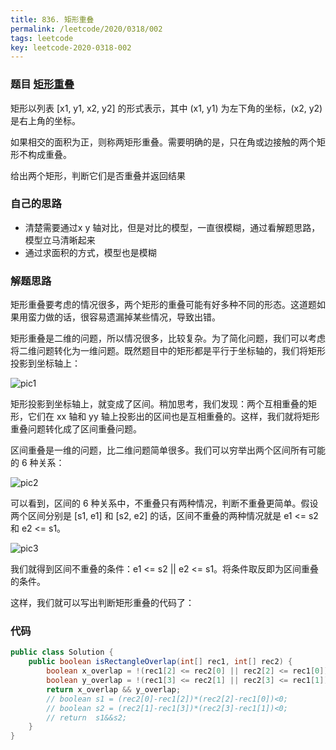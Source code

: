 ```yaml
---
title: 836. 矩形重叠
permalink: /leetcode/2020/0318/002
tags: leetcode
key: leetcode-2020-0318-002
---
```

### 题目 [矩形重叠](https://leetcode-cn.com/problems/rectangle-overlap/)
矩形以列表 [x1, y1, x2, y2] 的形式表示，其中 (x1, y1) 为左下角的坐标，(x2, y2) 是右上角的坐标。

如果相交的面积为正，则称两矩形重叠。需要明确的是，只在角或边接触的两个矩形不构成重叠。

给出两个矩形，判断它们是否重叠并返回结果

### 自己的思路
- 清楚需要通过x y 轴对比，但是对比的模型，一直很模糊，通过看解题思路，模型立马清晰起来
- 通过求面积的方式，模型也是模糊

### 解题思路
矩形重叠要考虑的情况很多，两个矩形的重叠可能有好多种不同的形态。这道题如果用蛮力做的话，很容易遗漏掉某些情况，导致出错。

矩形重叠是二维的问题，所以情况很多，比较复杂。为了简化问题，我们可以考虑将二维问题转化为一维问题。既然题目中的矩形都是平行于坐标轴的，我们将矩形投影到坐标轴上：

![pic1]({{"/assets/images/leetcode/0318/04384a3af94898c5b66334e5a179c7667398410bf2ed54999020700516a9891d.jpg"}})

矩形投影到坐标轴上，就变成了区间。稍加思考，我们发现：两个互相重叠的矩形，它们在 xx 轴和 yy 轴上投影出的区间也是互相重叠的。这样，我们就将矩形重叠问题转化成了区间重叠问题。

区间重叠是一维的问题，比二维问题简单很多。我们可以穷举出两个区间所有可能的 6 种关系：


![pic2]({{"/assets/images/leetcode/0318/8d084f05b0d221f1d911ee02e22a1c1763632d531171c108d91c6bc19c267125.jpg"}})

可以看到，区间的 6 种关系中，不重叠只有两种情况，判断不重叠更简单。假设两个区间分别是 [s1, e1] 和 [s2, e2] 的话，区间不重叠的两种情况就是 e1 <= s2 和 e2 <= s1。


![pic3]({{"/assets/images/leetcode/0318/ab062860439f63a4a89258f4712360b5e406d1d4c96ab4632d157cea6dc4b1cf.jpg"}})

我们就得到区间不重叠的条件：e1 <= s2 || e2 <= s1。将条件取反即为区间重叠的条件。

这样，我们就可以写出判断矩形重叠的代码了：

### 代码
```java
public class Solution {
    public boolean isRectangleOverlap(int[] rec1, int[] rec2) {
        boolean x_overlap = !(rec1[2] <= rec2[0] || rec2[2] <= rec1[0]);
        boolean y_overlap = !(rec1[3] <= rec2[1] || rec2[3] <= rec1[1]);
        return x_overlap && y_overlap;
        // boolean s1 = (rec2[0]-rec1[2])*(rec2[2]-rec1[0])<0;
        // boolean s2 = (rec2[1]-rec1[3])*(rec2[3]-rec1[1])<0;
        // return  s1&&s2;
    }
}
```
